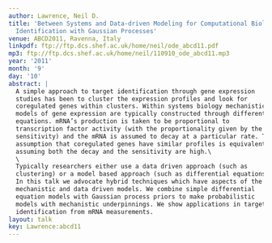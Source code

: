 ```yaml
---
author: Lawrence, Neil D.
title: 'Between Systems and Data-driven Modeling for Computational Biology: Target
  Identification with Gaussian Processes'
venue: ABCD2011, Ravenna, Italy
linkpdf: ftp://ftp.dcs.shef.ac.uk/home/neil/ode_abcd11.pdf
mp3: ftp://ftp.dcs.shef.ac.uk/home/neil/110910_ode_abcd11.mp3
year: '2011'
month: '9'
day: '10'
abstract: |
  A simple approach to target identification through gene expression
  studies has been to cluster the expression profiles and look for
  coregulated genes within clusters. Within systems biology mechanistic
  models of gene expression are typically constructed through differential
  equations. mRNA’s production is taken to be proportional to
  transcription factor activity (with the proportionality given by the
  sensitivity) and the mRNA is assumed to decay at a particular rate. The
  assumption that coregulated genes have similar profiles is equivalent to
  assuming both the decay and the sensitivity are high.\
  \
  Typically researchers either use a data driven approach (such as
  clustering) or a model based approach (such as differential equations).
  In this talk we advocate hybrid techniques which have aspects of the
  mechanistic and data driven models. We combine simple differential
  equation models with Gaussian process priors to make probabilistic
  models with mechanistic underpinnings. We show applications in target
  identification from mRNA measurements.
layout: talk
key: Lawrence:abcd11
---
```

